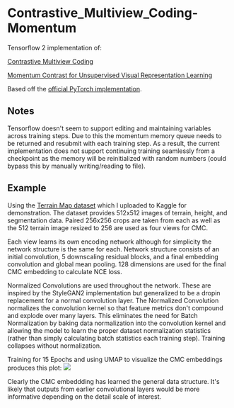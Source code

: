 # Contrastive_Multiview_Coding-Momentum
Tensorflow 2 implementation of:

[Contrastive Multiview Coding](https://arxiv.org/abs/1906.05849)

[Momentum Contrast for Unsupervised Visual Representation Learning](https://arxiv.org/abs/1911.05722)

Based off the [official PyTorch implementation](https://github.com/HobbitLong/CMC).


## Notes
Tensorflow doesn't seem to support editing and maintaining variables across training steps. Due to this the momentum memory queue needs to be returned and resubmit with each training step. As a result, the current implementation does not support continuing training seamlessly from a checkpoint as the memory will be reinitialized with random numbers (could bypass this by manually writing/reading to file).

## Example
Using the [Terrain Map dataset](https://www.kaggle.com/tpapp157/earth-terrain-height-and-segmentation-map-images) which I uploaded to Kaggle for demonstration. The dataset provides 512x512 images of terrain, height, and segmentation data. Paired 256x256 crops are taken from each as well as the 512 terrain image resized to 256 are used as four views for CMC.

Each view learns its own encoding network although for simplicity the network structure is the same for each. Network structure consists of an initial convolution, 5 downscaling residual blocks, and a final embedding convolution and global mean pooling. 128 dimensions are used for the final CMC embedding to calculate NCE loss.

Normalized Convolutions are used throughout the network. These are inspired by the StyleGAN2 implementation but generalized to be a dropin replacement for a normal convolution layer. The Normalized Convolution normalizes the convolution kernel so that feature metrics don't compound and explode over many layers. This eliminates the need for Batch Normalization by baking data normalization into the convolution kernel and allowing the model to learn the proper dataset normalization statistics (rather than simply calculating batch statistics each training step). Training collapses without normalization.

Training for 15 Epochs and using UMAP to visualize the CMC embeddings produces this plot:
![](../master/images/Embed.png)

Clearly the CMC embeddding has learned the general data structure. It's likely that outputs from earlier convolutional layers would be more informative depending on the detail scale of interest.
